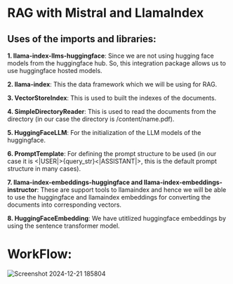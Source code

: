 # RAG with Mistral and LlamaIndex

## Uses of the imports and libraries:

**1. llama-index-llms-huggingface**: Since we are not using hugging face models from the huggingface hub. So, this integration package allows us to use huggingface hosted models.

**2. llama-index**: This the data framework which we will be using for RAG.

**3. VectorStoreIndex**: This is used to built the indexes of the documents.

**4. SimpleDirectoryReader**: This is used to read the documents from the directory (in our case the directory is /content/name.pdf).

**5. HuggingFaceLLM**: For the initialization of the LLM models of the huggingface.

**6. PromptTemplate**: For defining the prompt structure to be used (in our case it is <|USER|>{query_str}<|ASSISTANT|>, this is the default prompt structure in many cases).

**7. llama-index-embeddings-huggingface and llama-index-embeddings-instructor**: These are support tools to llamaindex and hence we will be able to use the huggingface and llamaindex embeddings for converting the documents into corresponding vectors.

**8. HuggingFaceEmbedding**: We have utitlized huggingface embeddings by using the sentence transformer model.


# WorkFlow:

![Screenshot 2024-12-21 185804](https://github.com/user-attachments/assets/670380b7-ec3b-4280-a4a1-2efe5156eebd)
